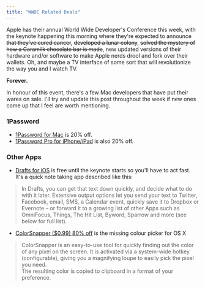 ```yaml
---
title: "WWDC Related Deals"
---
```

<p>Apple has their annual World Wide Developer's Conference this week, with the keynote happening this morning where they're expected to announce <del datetime="2012-06-11T15:41:48+00:00">that they've cured cancer</del>, <del datetime="2012-06-11T15:41:48+00:00">developed a lunar colony</del>, <del datetime="2012-06-11T15:41:48+00:00">solved the mystery of how a Caramilk chocolate bar is made</del>, new updated versions of their hardware and/or software to make Apple nerds drool and fork over their wallets. Oh, and maybe a TV interface of some sort that will revolutionize the way you and I watch TV.</p>
<p><strong>Forever.</strong></p>
<p>In honour of this event, there's a few Mac developers that have put their wares on sale. I'll try and update this post throughout the week if new ones come up that I feel are worth mentioning.</p>
<h3>1Password</h3>
<ul>
<li><a href="http://click.linksynergy.com/fs-bin/stat?id=6PFrOqNV4B8&offerid=146261&type=3&subid=0&tmpid=1826&RD_PARM1=http%253A%252F%252Fitunes.apple.com%252Fca%252Fapp%252F1password%252Fid443987910%253Fmt%253D12%2526uo%253D4%2526partnerId%253D30" target="itunes_store">1Password for Mac</a> is 20% off.</li>
<li><a href="http://click.linksynergy.com/fs-bin/stat?id=6PFrOqNV4B8&offerid=146261&type=3&subid=0&tmpid=1826&RD_PARM1=http%253A%252F%252Fitunes.apple.com%252Fca%252Fapp%252F1password-pro%252Fid319898689%253Fmt%253D8%2526uo%253D4%2526partnerId%253D30" target="itunes_store">1Password Pro for iPhone/iPad</a> is also 20% off.</li>
</ul>
<h3>Other Apps</h3>
<ul>
<li><a href="http://click.linksynergy.com/fs-bin/stat?id=6PFrOqNV4B8&offerid=146261&type=3&subid=0&tmpid=1826&RD_PARM1=http%253A%252F%252Fitunes.apple.com%252Fca%252Fapp%252Fdrafts%252Fid502385074%253Fmt%253D8%2526uo%253D4%2526partnerId%253D30" target="itunes_store">Drafts for iOS</a> is free until the keynote starts so you'll have to act fast. It's a quick note taking app described like this:</li>
</ul>
<blockquote><p>
  In Drafts, you can get that text down quickly, and decide what to do with it later. Extensive output options let you send your text to Twitter, Facebook, email, SMS, a Calendar event, quickly save it to Dropbox or Evernote – or forward it to a growing list of other Apps such as OmniFocus, Things, The Hit List, Byword, Sparrow and more (see below for full list).
</p></blockquote>
<ul>
<li><a href="http://click.linksynergy.com/fs-bin/stat?id=6PFrOqNV4B8&offerid=146261&type=3&subid=0&tmpid=1826&RD_PARM1=http%253A%252F%252Fitunes.apple.com%252Fca%252Fapp%252Fcolorsnapper%252Fid418176775%253Fmt%253D12%2526uo%253D4%2526partnerId%253D30" target="itunes_store">ColorSnapper ($0.99) 80% off</a> is the missing  colour picker for OS X</li>
</ul>
<blockquote><p>
  ColorSnapper is an easy-to-use tool for quickly finding out the color of any pixel on the screen. It is activated via a system-wide hotkey (configurable), giving you a magnifying loupe to easily pick the pixel you need.<br />
  The resulting color is copied to clipboard in a format of your preference.
</p></blockquote>
